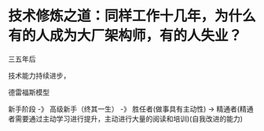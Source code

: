 # 技术修炼之道：同样工作十几年，为什么有的人成为大厂架构师，有的人失业？

三五年后

技术能力持续进步， 

德雷福斯模型 

新手阶段  -》 高级新手（终其一生） -》 胜任者(做事具有主动性)
-> 精通者(精通者需要通过主动学习进行提升，主动进行大量的阅读和培训)(自我改进的能力)
